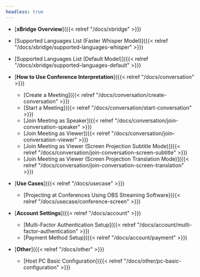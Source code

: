 ```yaml
---
headless: true
---
```


- [**xBridge Overview**]({{< relref "/docs/xbridge" >}})
- [Supported Languages List (Faster Whisper Model)]({{< relref "/docs/xbridge/supported-languages-whisper" >}})
- [Supported Languages List (Default Model)]({{< relref "/docs/xbridge/supported-languages-default" >}})
  <br />
- [**How to Use Conference Interpretation**]({{< relref "/docs/conversation" >}})

  - [Create a Meeting]({{< relref "/docs/conversation/create-conversation" >}})
  - [Start a Meeting]({{< relref "/docs/conversation/start-conversation" >}})
  - [Join Meeting as Speaker]({{< relref "/docs/conversation/join-conversation-speaker" >}})
  - [Join Meeting as Viewer]({{< relref "/docs/conversation/join-conversation-viewer" >}})
  - [Join Meeting as Viewer (Screen Projection Subtitle Mode)]({{< relref "/docs/conversation/join-conversation-screen-subtitle" >}})
  - [Join Meeting as Viewer (Screen Projection Translation Mode)]({{< relref "/docs/conversation/join-conversation-screen-translation" >}})
    <br />

- [**Use Cases**]({{< relref "/docs/usecase" >}})

  - [Projecting at Conferences Using OBS Streaming Software]({{< relref "/docs/usecase/conference-screen" >}})
    <!-- - [会議で通訳結果を投影]({{< relref "/docs/conversation/start-conversation" >}}) -->
      <br />

- [**Account Settings**]({{< relref "/docs/account" >}})
  <!-- - [アカウント作成]({{< relref "/docs/account/create-account" >}}) -->

  - [Multi-Factor Authentication Setup]({{< relref "/docs/account/multi-factor-authentication" >}})
  - [Payment Method Setup]({{< relref "/docs/account/payment" >}})

- [**Other**]({{< relref "/docs/other" >}})
  - [Host PC Basic Configuration]({{< relref "/docs/other/pc-basic-configuration" >}})
